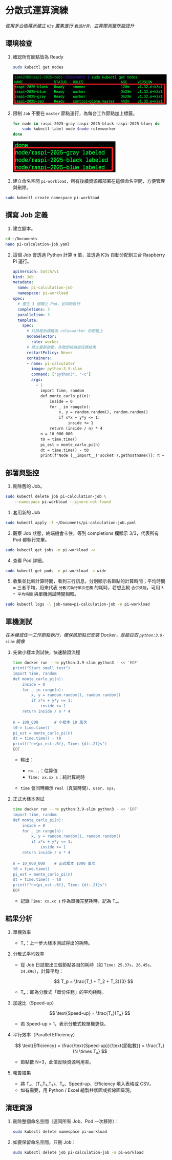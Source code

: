 # 分散式運算演練

_使用多台樹莓派建立 `K3s` 叢集進行 `數值計算`，並實際測量效能提升_

## 環境檢查

1. 確認所有節點皆為 Ready

    ```bash
    sudo kubectl get nodes
    ```

    ![](images/img_137.png)

2. 限制 `Job` 不要在 `master` 節點運行，為每台工作節點加上標籤。

    ```bash
    for node in raspi-2025-gray raspi-2025-black raspi-2025-blue; do
        sudo kubectl label node $node role=worker
    done
    ```

    ![](images/img_138.png)

3. 建立命名空間 `pi-workload`，所有後續資源都部署在這個命名空間，方便管理與刪除。

```bash
sudo kubectl create namespace pi-workload
```

## 撰寫 Job 定義

1. 建立腳本。

```bash
cd ~/Documents
nano pi-calculation-job.yaml
```

2. 這個 Job 會透過 Python 計算 π 值，並透過 K3s 自動分配到三台 Raspberry Pi 運行。

    ```yaml
    apiVersion: batch/v1
    kind: Job
    metadata:
      name: pi-calculation-job
      namespace: pi-workload
    spec:
      # 產生 3 個獨立 Pod，並同時執行
      completions: 3
      parallelism: 3
      template:
        spec:
          # 只排程到標籤為 role=worker 的節點上
          nodeSelector:
            role: worker
          # 禁止重新啟動，失敗即視為該任務結束
          restartPolicy: Never
          containers:
          - name: pi-calculator
            image: python:3.9-slim
            command: ["python3", "-c"]
            args:
              - |
                import time, random
                def monte_carlo_pi(n):
                    inside = 0
                    for _ in range(n):
                        x, y = random.random(), random.random()
                        if x*x + y*y <= 1:
                            inside += 1
                    return (inside / n) * 4
                n = 10_000_000
                t0 = time.time()
                pi_est = monte_carlo_pi(n)
                dt = time.time() - t0
                print(f"Node {__import__('socket').gethostname()}: π ≈ {pi_est:.6f}, Time: {dt:.2f}s")
    ```

## 部署與監控

1. 刪除舊的 Job。

```bash
sudo kubectl delete job pi-calculation-job \
    --namespace pi-workload --ignore-not-found
```

1. 套用新的 Job

```bash
sudo kubectl apply -f ~/Documents/pi-calculation-job.yaml
```

3. 觀察 Job 狀態，終端機會卡住，等到 completions 欄顯示 3/3，代表所有 Pod 都執行完畢。

```bash
sudo kubectl get jobs -n pi-workload -w
```

4. 查看 Pod 詳細。

```bash
sudo kubectl get pods -n pi-workload -o wide
```

5. 收集並比較計算時間，看到三行訊息，分別顯示各節點的計算時間；平均時間 ≈ 三者平均，用來代表 `分散式執行單次任務` 的耗時，若想比較 `合併效能`，可用 `3 * 平均時間` 與單機測試時間相較。

```bash
sudo kubectl logs -l job-name=pi-calculation-job -n pi-workload
```

## 單機測試

_在本機或任一工作節點執行，確保該節點已安裝 Docker，並能拉取 `python:3.9-slim` 鏡像_

1. 先做小樣本測試快，快速驗證流程

    ```bash
    time docker run --rm python:3.9-slim python3 - << 'EOF'
    print("Start small test")
    import time, random
    def monte_carlo_pi(n):
        inside = 0
        for _ in range(n):
            x, y = random.random(), random.random()
            if x*x + y*y <= 1:
                inside += 1
        return inside / n * 4

    n = 100_000       # 小樣本 10 萬次
    t0 = time.time()
    pi_est = monte_carlo_pi(n)
    dt = time.time() - t0
    print(f"π≈{pi_est:.6f}, Time: {dt:.2f}s")
    EOF
    ```

   * 輸出：

     * `π≈...`：估算值
     * `Time: xx.xx s`：純計算耗時
   * `time` 會同時顯示 `real`（真實時間）、`user`、`sys`。

3. 正式大樣本測試

   ```bash
   time docker run --rm python:3.9-slim python3 - << 'EOF'
   import time, random
   def monte_carlo_pi(n):
       inside = 0
       for _ in range(n):
           x, y = random.random(), random.random()
           if x*x + y*y <= 1:
               inside += 1
       return inside / n * 4

   n = 10_000_000    # 正式樣本 1000 萬次
   t0 = time.time()
   pi_est = monte_carlo_pi(n)
   dt = time.time() - t0
   print(f"π≈{pi_est:.6f}, Time: {dt:.2f}s")
   EOF
   ```

   * 記錄 `Time: xx.xx s` 作為單機完整耗時，記為 Tₛ。



## 結果分析

1. 單機效率

   * Tₛ：上一步大樣本測試得出的耗時。

2. 分散式平均效率

   * 從 Job 日誌取出三個節點各自的耗時（如 `Time: 25.37s`、`26.45s`、`24.89s`），計算平均：

     $$
       T_p = \frac{T_1 + T_2 + T_3}{3}
     $$
   * Tₚ：即為分散式「單份任務」的平均耗時。

3. 加速比（Speed-up）

   $$
     \text{Speed-up} = \frac{Tₛ}{Tₚ}
   $$

   * 若 Speed-up > 1，表示分散式較單機更快。

4. 平行效率（Parallel Efficiency）

   $$
     \text{Efficiency} = \frac{\text{Speed-up}}{\text{節點數}}
       = \frac{Tₛ}{N \times Tₚ}
   $$

   * 節點數 N=3，此值反映資源利用率。

5. 報告結果

   * 將 Tₛ、(T₁,T₂,T₃)、Tₚ、Speed-up、Efficiency 填入表格或 CSV。
   * 如有需要，用 Python / Excel 繪製柱狀圖或折線圖呈現。



## 清理資源

1. 刪除整個命名空間（連同所有 Job、Pod 一次移除）：

   ```bash
   sudo kubectl delete namespace pi-workload
   ```
2. 如要保留命名空間，只刪 Job：

   ```bash
   sudo kubectl delete job pi-calculation-job -n pi-workload
   ```
